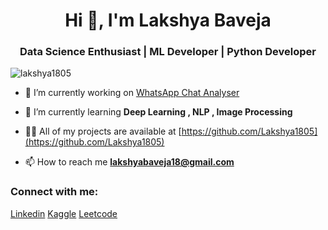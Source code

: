 <h1 align="center">Hi 👋, I'm Lakshya Baveja</h1>
<h3 align="center">Data Science Enthusiast | ML Developer | Python Developer</h3>

<p align="left"> <img src="https://komarev.com/ghpvc/?username=lakshya1805&label=Profile%20views&color=0e75b6&style=flat" alt="lakshya1805" /> </p>

- 🔭 I’m currently working on [WhatsApp Chat Analyser](https://github.com/Lakshya1805/WhatsApp_Chat_Analyzer)

- 🌱 I’m currently learning **Deep Learning , NLP , Image Processing**

- 👨‍💻 All of my projects are available at [https://github.com/Lakshya1805](https://github.com/Lakshya1805)

- 📫 How to reach me **lakshyabaveja18@gmail.com**

<h3 align="left">Connect with me:</h3>
<p align="left">
<a href="https://linkedin.com/in/lakshyabaveja" target="blank">Linkedin</a>     
<a href="https://kaggle.com/lakshyabaveja" target="blank">Kaggle</a>    
<a href="https://www.leetcode.com/lakshya1805" target="blank">Leetcode</a>    
</p>





